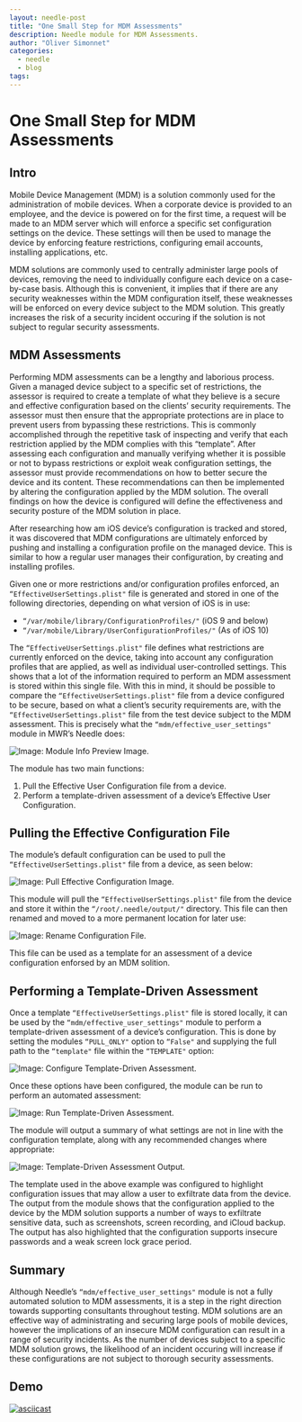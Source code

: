 ```yaml
---
layout: needle-post
title: "One Small Step for MDM Assessments"
description: Needle module for MDM Assessments.
author: "Oliver Simonnet"
categories:
  - needle
  - blog
tags:
---
```


# One Small Step for MDM Assessments

## Intro

Mobile Device Management (MDM) is a solution commonly used for the administration of mobile devices. When a corporate device is provided to an employee, and the device is powered on for the first time, a request will be made to an MDM server which will enforce a specific set configuration settings on the device. These settings will then be used to manage the device by enforcing feature restrictions, configuring email accounts, installing applications, etc.

MDM solutions are commonly used to centrally administer large pools of devices, removing the need to individually configure each device on a case-by-case basis. Although this is convenient, it implies that if there are any security weaknesses within the MDM configuration itself, these weaknesses will be enforced on every device subject to the MDM solution. This greatly increases the risk of a security incident occuring if the solution is not subject to regular security assessments.

## MDM Assessments

Performing MDM assessments can be a lengthy and laborious process. Given a managed device subject to a specific set of restrictions, the assessor is required to create a template of what they believe is a secure and effective configuration based on the clients’ security requirements. The assessor must then ensure that the appropriate protections are in place to prevent users from bypassing these restrictions. This is commonly accomplished through the repetitive task of inspecting and verify that each restriction applied by the MDM complies with this “template”. After assessing each configuration and manually verifying whether it is possible or not to bypass restrictions or exploit weak configuration settings, the assessor must provide recommendations on how to better secure the device and its content. These recommendations can then be implemented by altering the configuration applied by the MDM solution. The overall findings on how the device is configured will define the effectiveness and security posture of the MDM solution in place. 

After researching how am iOS device’s configuration is tracked and stored, it was discovered that MDM configurations are ultimately enforced by pushing and installing a configuration profile on the managed device. This is similar to how a regular user manages their configuration, by creating and installing profiles.

Given one or more restrictions and/or configuration profiles enforced, an `“EffectiveUserSettings.plist"` file is generated and stored in one of the following directories, depending on what version of iOS is in use:

+ `“/var/mobile/library/ConfigurationProfiles/"` (iOS 9 and below)
+ `“/var/mobile/Library/UserConfigurationProfiles/"` (As of iOS 10)

The `“EffectiveUserSettings.plist"` file defines what restrictions are currently enforced on the device, taking into account any configuration profiles that are applied, as well as individual user-controlled settings. This shows that a lot of the information required to perform an MDM assessment is stored within this single file. With this in mind, it should be possible to compare the `“EffectiveUserSettings.plist"` file from a device configured to be secure, based on what a client’s security requirements are, with the `“EffectiveUserSettings.plist"` file from the test device subject to the MDM assessment. This is precisely what the `“mdm/effective_user_settings"` module in MWR’s Needle does:

![Image: Module Info Preview Image.](http://mobiletools.mwrinfosecurity.com/assets/images/needle_mdm_module/Image_01.png "Module Info Preview.")

The module has two main functions:

1. Pull the Effective User Configuration file from a device.
2. Perform a template-driven assessment of a device’s Effective User Configuration.

## Pulling the Effective Configuration File

The module’s default configuration can be used to pull the `“EffectiveUserSettings.plist"` file from a device, as seen below: 

![Image: Pull Effective Configuration Image.](http://mobiletools.mwrinfosecurity.com/assets/images/needle_mdm_module/Image_02.png "Pull Effective Configuration.")

This module will pull the `“EffectiveUserSettings.plist"` file from the device and store it within the `“/root/.needle/output/"` directory. This file can then renamed and moved to a more permanent location for later use:

![Image: Rename Configuration File.](http://mobiletools.mwrinfosecurity.com/assets/images/needle_mdm_module/Image_03.png "Rename Configuration File.")

This file can be used as a template for an assessment of a device configuration enforsed by an MDM solition.

## Performing a Template-Driven Assessment

Once a template `“EffectiveUserSettings.plist"` file is stored locally, it can be used by the `“mdm/effective_user_settings"` module to perform a template-driven assessment of a device’s configuration. This is done by setting the modules `“PULL_ONLY"` option to `“False"` and supplying the full path to the `“template"` file within the `“TEMPLATE"` option:

![Image: Configure Template-Driven Assessment.](http://mobiletools.mwrinfosecurity.com/assets/images/needle_mdm_module/Image_04.png "Configure Template-Driven Assessment.")

Once these options have been configured, the module can be run to perform an automated assessment:

![Image: Run Template-Driven Assessment.](http://mobiletools.mwrinfosecurity.com/assets/images/needle_mdm_module/Image_05.png "Run Template-Driven Assessment.")

The module will output a summary of what settings are not in line with the configuration template, along with any recommended changes where appropriate:

![Image: Template-Driven Assessment Output.](http://mobiletools.mwrinfosecurity.com/assets/images/needle_mdm_module/Image_06.png "Template-Driven Assessment Output.")

The template used in the above example was configured to highlight configuration issues that may allow a user to exfiltrate data from the device. The output from the module shows that the configuration applied to the device by the MDM solution supports a number of ways to exfiltrate sensitive data, such as screenshots, screen recording, and iCloud backup. The output has also highlighted that the configuration supports insecure passwords and a weak screen lock grace period.

## Summary

Although Needle’s `“mdm/effective_user_settings"` module is not a fully automated solution to MDM assessments, it is a step in the right direction towards supporting consultants throughout testing. MDM solutions are an effective way of administrating and securing large pools of mobile devices, however the implications of an insecure MDM configuration can result in a range of security incidents. As the number of devices subject to a specific MDM solution grows, the likelihood of an incident occuring will increase if these configurations are not subject to thorough security assessments.

## Demo

[![asciicast](https://asciinema.org/a/4xafsfnd22qfiop87w68bsjfw.png)](https://asciinema.org/a/4xafsfnd22qfiop87w68bsjfw?theme=tango)